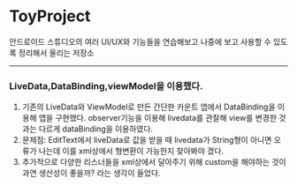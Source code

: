 # ToyProject
안드로이드 스튜디오의 여러 UI/UX와 기능들을 연습해보고 나중에 보고 사용할 수 있도록 정리해서 올리는 저장소

***
### LiveData,DataBinding,viewModel을 이용했다.
1. 기존의 LiveData와 ViewModel로 만든 간단한 카운트 앱에서 DataBinding을 이용해 앱을 구현했다. observer기능을 이용해 livedata를 관찰해 view를 변경한 것 과는 다르게 dataBinding을 이용하였다.
2. 문제점: EditText에서 liveData로 값을 받을 때 livedata가 String형이 아니면 오류가 나는데 이를 xml상에서 형변환이 가능한지 찾아봐야 겠다.
3. 추가적으로 다양한 리스너들을 xml상에서 달아주기 위해 custom을 해야하는 것이 과연 생산성이 좋을까? 라는 생각이 들었다.
